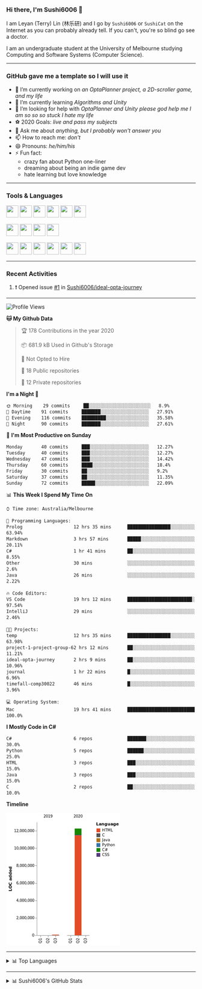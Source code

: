 ### Hi there, I'm Sushi6006 👋

<!--**Sushi6006/Sushi6006** is a ✨ _special_ ✨ repository because its `README.md` (this file) appears on your GitHub profile.-->

I am Leyan (Terry) Lin (林乐研) and I go by `Sushi6006` or `SushiCat` on the Internet as you can probably already tell. If you can't, you're so blind go see a doctor.

I am an undergraduate student at the University of Melbourne studying Computing and Software Systems (Computer Science). 

--- 

### GitHub gave me a template so I will use it
- 🔭 I’m currently working on *an OptaPlanner project, a 2D-scroller game, and my life*
- 🌱 I’m currently learning *Algorithms and Unity*
- 🤔 I’m looking for help with *OptaPlanner and Unity please god help me I am so so so stuck I hate my life*
- ⚽️ 2020 Goals: *live and pass my subjects*
- 💬 Ask me about *anything, but I probably won't answer you*
- 📫 How to reach me: *don't*
- 😄 Pronouns: *he/him/his*
- ⚡ Fun fact:
  - crazy fan about Python one-liner
  - dreaming about being an indie game dev
  - hate learning but love knowledge

---

### Tools & Languages
<p>
  <img height="32" width="32" src="https://cdn.jsdelivr.net/npm/simple-icons@v3/icons/apple.svg"/>
  <img height="32" width="32" src="https://cdn.jsdelivr.net/npm/simple-icons@v3/icons/visualstudiocode.svg"/>
  <img height="32" width="32" src="https://cdn.jsdelivr.net/npm/simple-icons@v3/icons/github.svg"/>
  <img height="32" width="32" src="https://cdn.jsdelivr.net/npm/simple-icons@v3/icons/git.svg"/>
  <img height="32" width="32" src="https://cdn.jsdelivr.net/npm/simple-icons@v3/icons/discord.svg"/>
  <img height="32" width="32" src="https://cdn.jsdelivr.net/npm/simple-icons@v3/icons/atom.svg"/>
</p>
<p>
  <img height="32" width="32" src="https://cdn.jsdelivr.net/npm/simple-icons@v3/icons/adobephotoshop.svg"/>
  <img height="32" width="32" src="https://cdn.jsdelivr.net/npm/simple-icons@v3/icons/adobexd.svg"/>
  <img height="32" width="32" src="https://cdn.jsdelivr.net/npm/simple-icons@v3/icons/vsco.svg"/>
  <img height="32" width="32" src="https://cdn.jsdelivr.net/npm/simple-icons@v3/icons/spotify.svg"/>
</p>
<p>
  <img height="32" width="32" src="https://cdn.jsdelivr.net/npm/simple-icons@v3/icons/python.svg"/>
  <img height="32" width="32" src="https://cdn.jsdelivr.net/npm/simple-icons@v3/icons/c.svg"/>
  <img height="32" width="32" src="https://cdn.jsdelivr.net/npm/simple-icons@v3/icons/csharp.svg"/>
  <img height="32" width="32" src="https://cdn.jsdelivr.net/npm/simple-icons@v3/icons/java.svg"/>
  <img height="32" width="32" src="https://cdn.jsdelivr.net/npm/simple-icons@v3/icons/markdown.svg"/>
  <img height="32" width="32" src="https://cdn.jsdelivr.net/npm/simple-icons@v3/icons/mysql.svg"/>
</p>

--- 

### Recent Activities
<!--START_SECTION:activity-->
1. ❗️ Opened issue [#1](https://github.com//Sushi6006/ideal-opta-journey/issues/1) in [Sushi6006/ideal-opta-journey](https://github.com//Sushi6006/ideal-opta-journey)
<!--END_SECTION:activity-->

---

<!--START_SECTION:waka-->
![Profile Views](http://img.shields.io/badge/Profile%20Views-18-blue)

**🐱 My Github Data** 

> 🏆 178 Contributions in the year 2020
 > 
> 📦 681.9 kB Used in Github's Storage 
 > 
> 🚫 Not Opted to Hire
 > 
> 📜 18 Public repositories
 > 
> 🔑 12 Private repositories 

**I'm a Night 🦉** 

```text
🌞 Morning    29 commits     ██░░░░░░░░░░░░░░░░░░░░░░░   8.9% 
🌆 Daytime    91 commits     ███████░░░░░░░░░░░░░░░░░░   27.91% 
🌃 Evening    116 commits    █████████░░░░░░░░░░░░░░░░   35.58% 
🌙 Night      90 commits     ███████░░░░░░░░░░░░░░░░░░   27.61%

```
📅 **I'm Most Productive on Sunday** 

```text
Monday       40 commits     ███░░░░░░░░░░░░░░░░░░░░░░   12.27% 
Tuesday      40 commits     ███░░░░░░░░░░░░░░░░░░░░░░   12.27% 
Wednesday    47 commits     ███░░░░░░░░░░░░░░░░░░░░░░   14.42% 
Thursday     60 commits     ████░░░░░░░░░░░░░░░░░░░░░   18.4% 
Friday       30 commits     ██░░░░░░░░░░░░░░░░░░░░░░░   9.2% 
Saturday     37 commits     ██░░░░░░░░░░░░░░░░░░░░░░░   11.35% 
Sunday       72 commits     █████░░░░░░░░░░░░░░░░░░░░   22.09%

```


📊 **This Week I Spend My Time On** 

```text
⌚︎ Time zone: Australia/Melbourne

💬 Programming Languages: 
Prolog                   12 hrs 35 mins      ████████████████░░░░░░░░░   63.94% 
Markdown                 3 hrs 57 mins       █████░░░░░░░░░░░░░░░░░░░░   20.11% 
C#                       1 hr 41 mins        ██░░░░░░░░░░░░░░░░░░░░░░░   8.55% 
Other                    30 mins             ░░░░░░░░░░░░░░░░░░░░░░░░░   2.6% 
Java                     26 mins             ░░░░░░░░░░░░░░░░░░░░░░░░░   2.22%

🔥 Code Editors: 
VS Code                  19 hrs 12 mins      ████████████████████████░   97.54% 
IntelliJ                 29 mins             ░░░░░░░░░░░░░░░░░░░░░░░░░   2.46%

🐱‍💻 Projects: 
temp                     12 hrs 35 mins      ████████████████░░░░░░░░░   63.98% 
project-1-project-group-62 hrs 12 mins       ██░░░░░░░░░░░░░░░░░░░░░░░   11.21% 
ideal-opta-journey       2 hrs 9 mins        ██░░░░░░░░░░░░░░░░░░░░░░░   10.96% 
journal                  1 hr 22 mins        █░░░░░░░░░░░░░░░░░░░░░░░░   6.96% 
timefall-comp30022       46 mins             █░░░░░░░░░░░░░░░░░░░░░░░░   3.96%

💻 Operating System: 
Mac                      19 hrs 41 mins      █████████████████████████   100.0%

```

**I Mostly Code in C#** 

```text
C#                       6 repos             ███████░░░░░░░░░░░░░░░░░░   30.0% 
Python                   5 repos             ██████░░░░░░░░░░░░░░░░░░░   25.0% 
HTML                     3 repos             ███░░░░░░░░░░░░░░░░░░░░░░   15.0% 
Java                     3 repos             ███░░░░░░░░░░░░░░░░░░░░░░   15.0% 
C                        2 repos             ██░░░░░░░░░░░░░░░░░░░░░░░   10.0%

```


**Timeline**

![Chart not found](https://github.com/Sushi6006/Sushi6006/blob/master/charts/bar_graph.png) 


<!--END_SECTION:waka-->


<!--
---

### Spotify Now Playing
<img src="https://novatorem-eight-fawn.vercel.app/api/spotify" alt="Sushi6006 Spotify Playing" width="350"/>
-->

--- 

<details>
  <summary>📊 Top Languages</summary>
  <br>
  <img src="https://github-readme-stats.vercel.app/api/top-langs/?username=sushi6006&layout=compact" alt="Top Langs">
</details>

---

<details>
  <summary>📊 Sushi6006's GitHub Stats</summary>
  <br>
  <img alt="Sushi6006's Github Stats" src="https://github-readme-stats.sushi6006.vercel.app/api?username=Sushi6006&show_icons=true"/>
</details>
  



